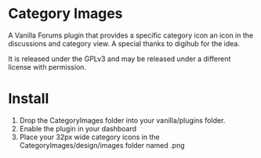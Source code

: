 Category Images
===============
A Vanilla Forums plugin that provides a specific category icon an icon in the discussions and category view. A special thanks to digihub for the idea.

It is released under the GPLv3 and may be released under a different license with permission.

Install
=======
1.	Drop the CategoryImages folder into your vanilla/plugins folder.
2.	Enable the plugin in your dashboard
3.	Place your 32px wide category icons in the CategoryImages/design/images folder named <CategoryID>.png
